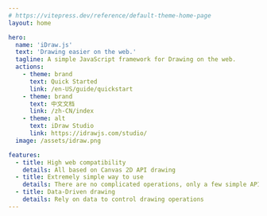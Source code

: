 ```yaml
---
# https://vitepress.dev/reference/default-theme-home-page
layout: home

hero:
  name: 'iDraw.js'
  text: 'Drawing easier on the web.'
  tagline: A simple JavaScript framework for Drawing on the web.
  actions:
    - theme: brand
      text: Quick Started
      link: /en-US/guide/quickstart
    - theme: brand
      text: 中文文档
      link: /zh-CN/index
    - theme: alt
      text: iDraw Studio
      link: https://idrawjs.com/studio/
  image: /assets/idraw.png

features:
  - title: High web compatibility
    details: All based on Canvas 2D API drawing
  - title: Extremely simple way to use
    details: There are no complicated operations, only a few simple APIs for drawing operations
  - title: Data-Driven drawing
    details: Rely on data to control drawing operations
---
```

